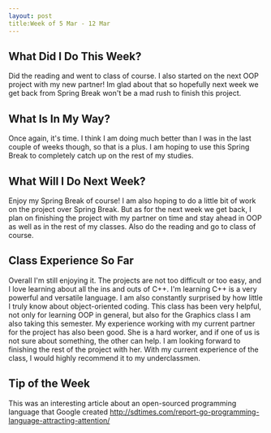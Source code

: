 ```yaml
---
layout: post
title:Week of 5 Mar - 12 Mar
---
```


## What Did I Do This Week?

Did the reading and went to class of course. I also started on the next OOP project with my new partner! Im glad about that so hopefully next week we get back from Spring Break won't be a mad rush to finish this project.

## What Is In My Way?

Once again, it's time. I think I am doing much better than I was in the last couple of weeks though, so that is a plus. I am hoping to use this Spring Break to completely catch up on the rest of my studies. 

## What Will I Do Next Week?

Enjoy my Spring Break of course! I am also hoping to do a little bit of work on the project over Spring Break. But as for the next week we get back, I plan on finishing the project with my partner on time and stay ahead in OOP as well as in the rest of my classes. Also do the reading and go to class of course.

## Class Experience So Far

Overall I'm still enjoying it. The projects are not too difficult or too easy, and I love learning about all the ins and outs of C++. I'm learning C++ is a very powerful and versatile language. I am also constantly surprised by how little I truly know about object-oriented coding. This class has been very helpful, not only for learning OOP in general, but also for the Graphics class I am also taking this semester. My experience working with my current partner for the project has also been good. She is a hard worker, and if one of us is not sure about something, the other can help. I am looking forward to finishing the rest of the project with her. With my current experience of the class, I would highly recommend it to my underclassmen.

## Tip of the Week

This was an interesting article about an open-sourced programming language that Google created <http://sdtimes.com/report-go-programming-language-attracting-attention/>
